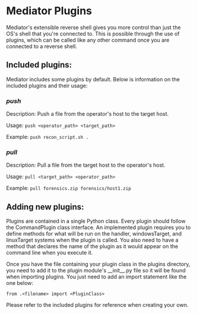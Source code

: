 # Mediator Plugins

Mediator's extensible reverse shell gives you more control than just the OS's shell that you're connected to. This is possible through the use of plugins, which can be called like any other command once you are connected to a reverse shell.

## Included plugins:

Mediator includes some plugins by default. Below is information on the included plugins and their usage:

### *push*

Description: Push a file from the operator's host to the target host.

Usage: `push <operator_path> <target_path>`

Example: `push recon_script.sh .`

### *pull*

Description: Pull a file from the target host to the operator's host.

Usage: `pull <target_path> <operator_path>`

Example: `pull forensics.zip forensics/host1.zip`

## Adding new plugins:

Plugins are contained in a single Python class. Every plugin should follow the CommandPlugin class interface. An implemented plugin requires you to define methods for what will be run on the handler, windowsTarget, and linuxTarget systems when the plugin is called. You also need to have a method that declares the name of the plugin as it would appear on the command line when you execute it.

Once you have the file containing your plugin class in the plugins directory, you need to add it to the plugin module's \_\_init\_\_.py file so it will be found when importing plugins. You just need to add an import statement like the one below:

```python3
from .<filename> import <PluginClass>
```

Please refer to the included plugins for reference when creating your own.
